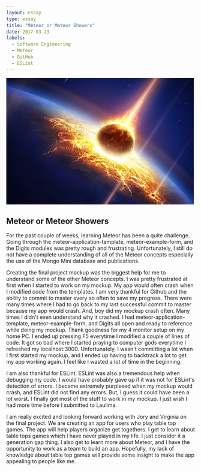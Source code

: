 ```yaml
---
layout: essay
type: essay
title: "Meteor or Meteor Showers"
date: 2017-03-23
labels:
  - Software Engineering
  - Meteor
  - GitHub
  - ESLint
---
```


<img class="ui medium right floated image" src="../images/shower.jpg">

## Meteor or Meteor Showers

For the past couple of weeks, learning Meteor has been a quite challenge.  Going through the meteor-application-template, meteor-example-form, and the Digits modules was pretty rough and frustrating.  Unfortunately, I still do not have a complete understanding of all of the Meteor concepts especially the use of the Mongo Mini database and publications.  

Creating the final project mockup was the biggest help for me to understand some of the other Meteor concepts.  I was pretty frustrated at first when I started to work on my mockup.  My app would often crash when I modified code from the templates.  I am very thankful for Github and the ability to commit to master every so often to save my progress.  There were many times where I had to go back to my last successful commit to master because my app would crash.  And, boy did my mockup crash often.  Many times I didn't even understand why it crashed.  I had meteor-application-template, meteor-example-form, and Digits all open and ready to reference while doing my mockup.  Thank goodness for my 4 monitor setup on my home PC.  I ended up pressing F5 everytime I modified a couple of lines of code.  It got so bad where I started praying to computer gods everytime I refreshed my localhost:3000.  Unfortunately, I wasn't committing a lot when I first started my mockup, and I ended up having to backtrack a lot to get my app working again.  I feel like I wasted a lot of time in the beginning.

I am also thankful for ESLint.  ESLint was also a tremendous help when debugging my code.  I would have probably gave up if it was not for ESLint's detection of errors.  I became extremely purplexed when my mockup would crash, and ESLint did not find any errors.  But, I guess it could have been a lot worst.  I finally got most of the stuff to work in my mockup.  I just wish I had more time before I submitted to Laulima.

I am really excited and looking forward working with Jory and Virginia on the final project.  We are creating an app for users who play table top games.  The app will help players organize get togethers.  I get to learn about table tops games which I have never played in my life.  I just consider it a generation gap thing.  I also get to learn more about Meteor, and I have the opportunity to work as a team to build an app.  Hopefully, my lack of knowledge about table top games will provide some insight to make the app appealing to people like me.
